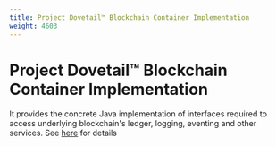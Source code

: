 ```yaml
---
title: Project Dovetail™ Blockchain Container Implementation
weight: 4603
---
```

# Project Dovetail™ Blockchain Container Implementation

It provides the concrete Java implementation of interfaces required to access underlying blockchain's ledger, logging, eventing and other services. See [here](https://github.com/TIBCOSoftware/dovetail-java-lib) for details


